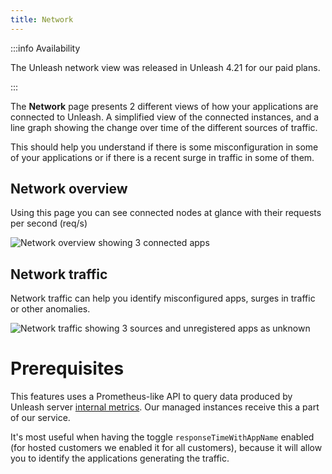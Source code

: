 ```yaml
---
title: Network
---
```


:::info Availability

The Unleash network view was released in Unleash 4.21 for our paid plans.

:::

The **Network** page presents 2 different views of how your applications are connected to Unleash. A simplified view of the connected instances, and a line graph showing the change over time of the different sources of traffic. 


This should help you understand if there is some misconfiguration in some of your applications or if there is a recent surge in traffic in some of them. 

## Network overview

Using this page you can see connected nodes at glance with their requests per second (req/s)

![Network overview showing 3 connected apps](/img/network-overview.png)

## Network traffic

Network traffic can help you identify misconfigured apps, surges in traffic or other anomalies.

![Network traffic showing 3 sources and unregistered apps as unknown](/img/network-traffic.png)

# Prerequisites
This features uses a Prometheus-like API to query data produced by Unleash server [internal metrics](/reference/api/legacy/unleash/internal/prometheus). Our managed instances receive this a part of our service.

It's most useful when having the toggle `responseTimeWithAppName` enabled (for hosted customers we enabled it for all customers), because it will allow you to identify the applications generating the traffic.
